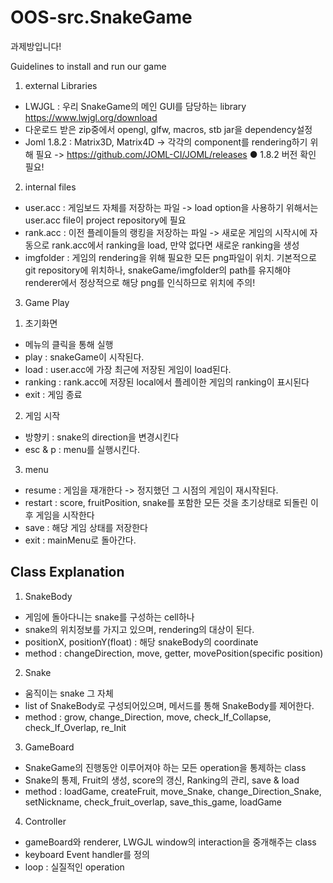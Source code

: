 # OOS-src.SnakeGame
과제방입니다!


Guidelines to install and run our game

1. external Libraries
- LWJGL : 우리 SnakeGame의 메인 GUI를 담당하는 library
  https://www.lwjgl.org/download
- 다운로드 받은 zip중에서 opengl, glfw, macros, stb jar을 dependency설정
- Joml 1.8.2 : Matrix3D, Matrix4D -> 각각의 component를 rendering하기 위해 필요 -> https://github.com/JOML-CI/JOML/releases
  ● 1.8.2 버전 확인 필요!

2. internal files
- user.acc : 게임보드 자체를 저장하는 파일 -> load option을 사용하기 위해서는 user.acc file이 project repository에 필요
- rank.acc : 이전 플레이들의 랭킹을 저장하는 파일 -> 새로운 게임의 시작시에 자동으로 rank.acc에서 ranking을 load, 만약 없다면 새로운 ranking을 생성
- imgfolder : 게임의 rendering을 위해 필요한 모든 png파일이 위치. 기본적으로 git repository에 위치하나, snakeGame/imgfolder의 path를 유지해야 renderer에서 정상적으로 해당 png를 인식하므로 위치에 주의!

3. Game Play


1) 초기화면
- 메뉴의 클릭을 통해 실행
- play : snakeGame이 시작된다.
- load : user.acc에 가장 최근에 저장된 게임이 load된다.
- ranking : rank.acc에 저장된 local에서 플레이한 게임의 ranking이 표시된다
- exit : 게임 종료

2) 게임 시작
- 방향키 : snake의 direction을 변경시킨다
- esc & p : menu를 실행시킨다.

3) menu
- resume : 게임을 재개한다 -> 정지했던 그 시점의 게임이 재시작된다.
- restart : score, fruitPosition, snake를 포함한 모든 것을 초기상태로 되돌린 이후 게임을 시작한다
- save : 해당 게임 상태를 저장한다
- exit : mainMenu로 돌아간다.

Class Explanation
-
1. SnakeBody
- 게임에 돌아다니는 snake를 구성하는 cell하나
- snake의 위치정보를 가지고 있으며, rendering의 대상이 된다.
- positionX, positionY(float) : 해당 snakeBody의 coordinate
- method : changeDirection, move, getter, movePosition(specific position)

2. Snake
- 움직이는 snake 그 자체
- list of SnakeBody로 구성되어있으며, 메서드를 통해 SnakeBody를 제어한다.
- method : grow, change_Direction, move, check_If_Collapse, check_If_Overlap, re_Init

3. GameBoard
- SnakeGame의 진행동안 이루어져야 하는 모든 operation을 통제하는 class
- Snake의 통제, Fruit의 생성, score의 갱신, Ranking의 관리, save & load
- method : loadGame, createFruit, move_Snake, change_Direction_Snake, setNickname, check_fruit_overlap, save_this_game, loadGame

4. Controller
- gameBoard와 renderer, LWGJL window의 interaction을 중개해주는 class
- keyboard Event handler를 정의
- loop : 실질적인 operation
